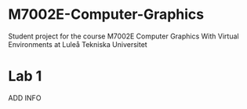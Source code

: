 M7002E-Computer-Graphics
========================
Student project for the course M7002E Computer Graphics With Virtual Environments at Luleå Tekniska Universitet

Lab 1
=========================
ADD INFO
